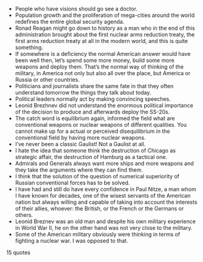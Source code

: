 - People who have visions should go see a doctor.
 - Population growth and the proliferation of mega-cities around the world redefines the entire global security agenda.
 - Ronad Reagan might go down to history as a man who in the end of this administration brought about the first nuclear arms reduction treaty, the first arms reduction treaty at all in the modern world, and this is quite something.
 - If somewhere is a deficiency the normal American answer would have been well then, let’s spend some more money, build some more weapons and deploy them. That’s the normal way of thinking of the military, in America not only but also all over the place, but America or Russia or other countries.
 - Politicians and journalists share the same fate in that they often understand tomorrow the things they talk about today.
 - Political leaders normally act by making convincing speeches.
 - Leonid Brezhnev did not understand the enormous political importance of the decision to produce and afterwards deploy the SS-20s.
 - The catch word is equilibrium again, informed the field what are conventional weapons or nuclear weapons of different qualities. You cannot make up for a actual or perceived disequilibrium in the conventional field by having more nuclear weapons.
 - I’ve never been a classic Gaulist! Not a Gaulist at all.
 - I hate the idea that someone think the destruction of Chicago as strategic affair, the destruction of Hamburg as a tactical one.
 - Admirals and Generals always want more ships and more weapons and they take the arguments where they can find them.
 - I think that the solution of the question of numerical superiority of Russian conventional forces has to be solved.
 - I have had and still do have every confidence in Paul Nitze, a man whom I have known for decades, one of the wisest servants of the American nation but always willing and capable of taking into account the interests of their allies, whoever: the British, or the French or the Germans or others.
 - Leonid Breznev was an old man and despite his own military experience in World War II, he on the other hand was not very close to the military.
 - Some of the American military obviously were thinking in terms of fighting a nuclear war. I was opposed to that.

15 quotes